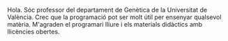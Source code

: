 Hola. Sóc professor del departament de Genètica de la Universitat de València. Crec que la programació pot ser molt útil per ensenyar qualsevol matèria. M'agraden el programari lliure i els materials didàctics amb llicències obertes. 
